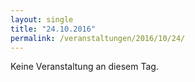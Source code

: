 ```yaml
---
layout: single
title: "24.10.2016"
permalink: /veranstaltungen/2016/10/24/
---
```


Keine Veranstaltung an diesem Tag.
